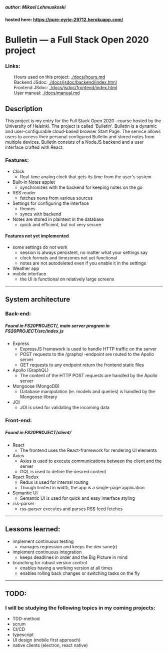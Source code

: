 ##### author: Mikael Lehmuskoski <br />
#### hosted here: https://pure-eyrie-29712.herokuapp.com/


# Bulletin ⁠— a Full Stack Open 2020 project<br />

### Links:
&emsp;&emsp;Hours used on this project: [./docs/hours.md](./docs/hours.md)<br />
&emsp;&emsp;Backend JSdoc: [./docs/jsdoc/backend/index.html](./docs/jsdoc/backend/index.html)<br /> 
&emsp;&emsp;Frontend JSdoc: [./docs/jsdoc/frontend/index.html](./docs/jsdoc/frontend/index.html)<br />
&emsp;&emsp;User manual: [./docs/manual.md](./docs/manual.md)<br />

## Description

  This project is my entry for the Full Stack Open 2020 -course hosted by the University of Helsinki. The project is called 'Bulletin'. Bulletin is a dynamic and user-configurable cloud-based browser Start Page. The service allows users to access their personal configured Bulletin and stored notes from multiple devices. Bulletin consists of a NodeJS backend and a user interface crafted with React.

### Features:
  * Clock
    * Real-time analog clock that gets its time from the user's system
  * Built-in Notes applet
    * synchronizes with the backend for keeping notes on the go
  * RSS reader
    * fetches news from various sources 
  * Settings for configuring the interface
    * themes
    * syncs with backend
  * Notes are stored in plaintext in the database
    * quick and efficient, but not very secure

#### Features not yet implemented
  * some settings do not work
    * session is always persistent, no matter what your settings say
    * clock formats and timezones not yet functional
    * notes are not autodeleted even if you enable it in the settings
  * Weather app
  * mobile interface
    * the UI is functional on relatively large screens

- - - 

## System architecture

### Back-end: 
##### Found in FS20PROJECT/, main server program in FS20PROJECT/src/index.js 

  * Express  
    * ExpressJS framework is used to handle HTTP traffic on the server
    * POST requests to the /graphql -endpoint are routed to the Apollo server
    * GET requests to any endpoint return the frontend static files
  * Apollo (GraphQL)  
    * The content of the HTTP POST requests are handled by the Apollo server 
  * Mongoose (MongoDB)  
    * Database manipulation (ie. models and queries) is handled by the Mongoose-library
  * JOI
    * JOI is used for validating the incoming data 
  
### Front-end: 
##### Found in FS20PROJECT/client/

* React
  * The frontend uses the React-framework for rendering UI elements
* Axios
  * Axios is used to execute communications between the client and the server
  * GQL is used to define the desired content 
* React Redux  
  * Redux is used for internal routing
  * Though limited in width, the app is a single-page application
* Semantic UI
  * Semantic UI is used for quick and easy interface styling
* rss-parser
  * rss-parser executes and parses RSS feed fetches

- - - 
## Lessons learned: 

* implement continuous testing  
  * manages regression and keeps the dev sane(r)
* implement continuous integration 
  * keeps deadlines in order and the Big Picture in mind
* branching for robust version control
  * enables having a working version at all times
  * enables rolling back changes or switching tasks on the fly 

- - - 

## TODO: 

### I will be studying the following topics in my coming projects:
* TDD-method
* scrum 
* CI/CD 
* typescript 
* UI design (mobile first approach) 
* native clients (electron, react native)

